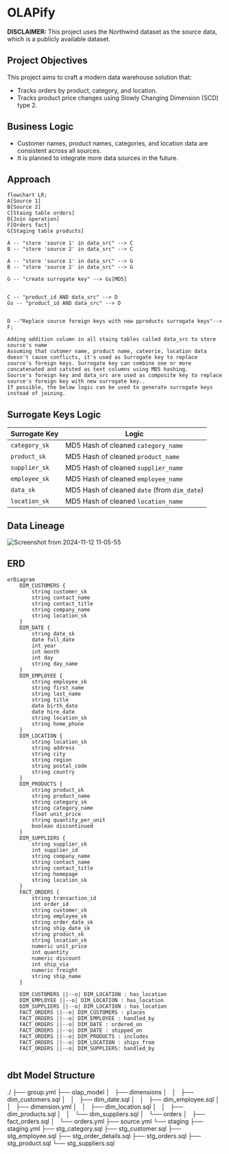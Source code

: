 # OLAPify

**DISCLAIMER:** This project uses the Northwind dataset as the source data, which is a publicly available dataset.

## Project Objectives

This project aims to craft a modern data warehouse solution that:

- Tracks orders by product, category, and location.
- Tracks product price changes using Slowly Changing Dimension (SCD) type 2.

## Business Logic

- Customer names, product names, categories, and location data are consistent across all sources.
- It is planned to integrate more data sources in the future.

## Approach

```mermaid
flowchart LR;
A[Source 1]
B[Source 2]
C[Staing table orders]
D[Join operation]
F[Orders fact]
G[Staging table products]

A -- "store 'source 1' in data_src" --> C
B -- "store 'source 2' in data_src" --> C

A -- "store 'source 1' in data_src" --> G
B -- "store 'source 2' in data_src" --> G

G -- "create surrogate key" --> Gs[MD5]


C -- "product_id AND data_src" --> D
Gs -- "product_id AND data_src" --> D


D --"Replace source foreign keys with new pproducts surrogate keys"--> F;

```


    Adding addition column in all staing tables called data_src to store source's name
    Assuming that cutomer name, product name, cateorie, location data doesn't cause conflicts, it's used as Surrogate key to replace source's foreign keys. Surrogate key can combine one or more concatenated and catsted as text columns using MD5 hashing.
    Source's foreign key and data_src are used as composite key to replace source's foreign key with new surrogate key..
    If possible, the below logic can be used to generate surrogate keys instead of joining.

## Surrogate Keys Logic

| Surrogate Key   | Logic                                        |
|-----------------|----------------------------------------------|
| `category_sk`   | MD5 Hash of cleaned `category_name`          |
| `product_sk`    | MD5 Hash of cleaned `product_name`           |
| `supplier_sk`   | MD5 Hash of cleaned `supplier_name`          |
| `employee_sk`   | MD5 Hash of cleaned `employee_name`          |
| `data_sk`       | MD5 Hash of cleaned `date` (from `dim_date`) |
| `location_sk`   | MD5 Hash of cleaned `location_name`          |

## Data Lineage
![Screenshot from 2024-11-12 11-05-55](https://github.com/user-attachments/assets/84ca0f03-63ba-4ea3-9261-18d1899e2aa5)

## ERD

```mermaid
erDiagram
    DIM_CUSTOMERS {
        string customer_sk
        string contact_name
        string contact_title
        string company_name
        string location_sk
    }
    DIM_DATE {
        string date_sk
        date full_date
        int year
        int month
        int day
        string day_name
    }
    DIM_EMPLOYEE {
        string employee_sk
        string first_name
        string last_name
        string title
        date birth_date
        date hire_date
        string location_sk
        string home_phone
    }
    DIM_LOCATION {
        string location_sk
        string address
        string city
        string region
        string postal_code
        string country
    }
    DIM_PRODUCTS {
        string product_sk
        string product_name
        string category_sk
        string category_name
        float unit_price
        string quantity_per_unit
        boolean discontinued
    }
    DIM_SUPPLIERS {
        string supplier_sk
        int supplier_id
        string company_name
        string contact_name
        string contact_title
        string homepage
        string location_sk
    }
    FACT_ORDERS {
        string transaction_id
        int order_id
        string customer_sk
        string employee_sk
        string order_date_sk
        string ship_date_sk
        string product_sk
        string location_sk
        numeric unit_price
        int quantity
        numeric discount
        int ship_via
        numeric freight
        string ship_name
    }

    DIM_CUSTOMERS ||--o| DIM_LOCATION : has_location
    DIM_EMPLOYEE ||--o| DIM_LOCATION : has_location
    DIM_SUPPLIERS ||--o| DIM_LOCATION : has_location
    FACT_ORDERS ||--o| DIM_CUSTOMERS : places
    FACT_ORDERS ||--o| DIM_EMPLOYEE : handled_by
    FACT_ORDERS ||--o| DIM_DATE : ordered_on
    FACT_ORDERS ||--o| DIM_DATE : shipped_on
    FACT_ORDERS ||--o| DIM_PRODUCTS : includes
    FACT_ORDERS ||--o| DIM_LOCATION : ships_from
    FACT_ORDERS ||--o| DIM_SUPPLIERS: handled_by


```

## dbt Model Structure

./
├── group.yml
├── olap_model
│   ├── dimensions
│   │   ├── dim_customers.sql
│   │   ├── dim_date.sql
│   │   ├── dim_employee.sql
│   │   ├── dimension.yml
│   │   ├── dim_location.sql
│   │   ├── dim_products.sql
│   │   └── dim_suppliers.sql
│   └── orders
│       ├── fact_orders.sql
│       └── orders.yml
├── source.yml
└── staging
    ├── staging.yml
    ├── stg_category.sql
    ├── stg_customer.sql
    ├── stg_employee.sql
    ├── stg_order_details.sql
    ├── stg_orders.sql
    ├── stg_product.sql
    └── stg_suppliers.sql



